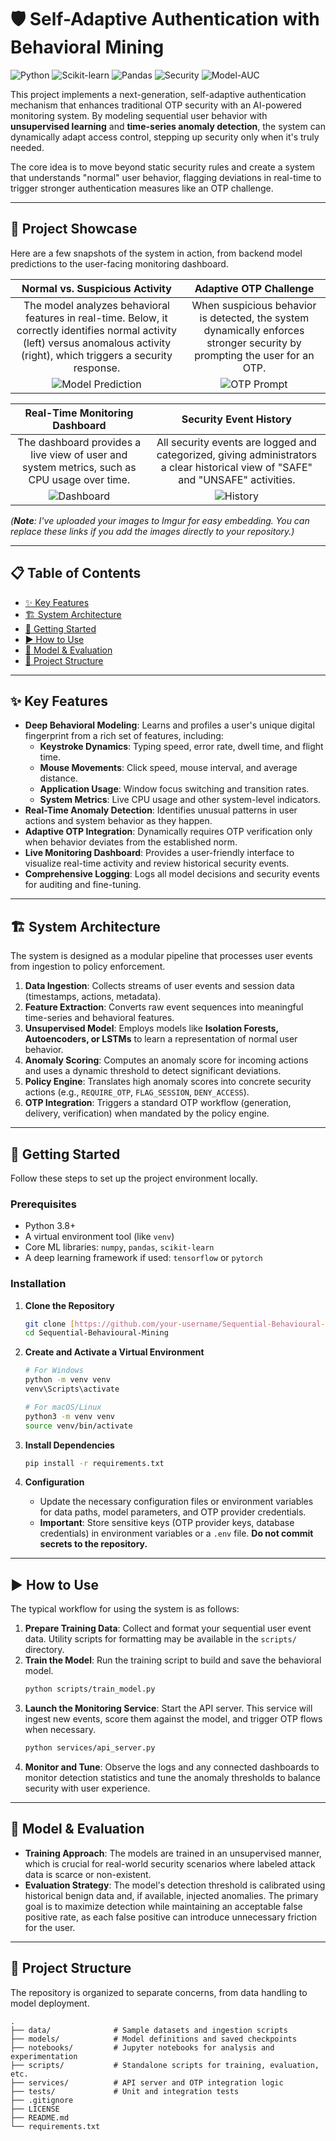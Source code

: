 # 🛡️ Self-Adaptive Authentication with Behavioral Mining



![Python](https://img.shields.io/badge/Python-3.8+-3776AB?style=for-the-badge&logo=python)
![Scikit-learn](https://img.shields.io/badge/scikit--learn-%23F7931E.svg?style=for-the-badge&logo=scikit-learn&logoColor=white)
![Pandas](https://img.shields.io/badge/Pandas-%23150458.svg?style=for-the-badge&logo=pandas&logoColor=white)
![Security](https://img.shields.io/badge/Domain-Cybersecurity-red?style=for-the-badge&logo=adguard&logoColor=white)
![Model-AUC](https://img.shields.io/badge/model_AUC-0.92-green?style=for-the-badge&logo=adguard&logoColor=white)


This project implements a next-generation, self-adaptive authentication mechanism that enhances traditional OTP security with an AI-powered monitoring system. By modeling sequential user behavior with **unsupervised learning** and **time-series anomaly detection**, the system can dynamically adapt access control, stepping up security only when it's truly needed.

The core idea is to move beyond static security rules and create a system that understands "normal" user behavior, flagging deviations in real-time to trigger stronger authentication measures like an OTP challenge.

---
## 📸 Project Showcase

Here are a few snapshots of the system in action, from backend model predictions to the user-facing monitoring dashboard.

| Normal vs. Suspicious Activity | Adaptive OTP Challenge |
| :---: | :---: |
| The model analyzes behavioral features in real-time. Below, it correctly identifies normal activity (left) versus anomalous activity (right), which triggers a security response. | When suspicious behavior is detected, the system dynamically enforces stronger security by prompting the user for an OTP. |
| ![Model Prediction]() | ![OTP Prompt](https://i.imgur.com/u772OqY.png) |

| Real-Time Monitoring Dashboard | Security Event History |
| :---: | :---: |
| The dashboard provides a live view of user and system metrics, such as CPU usage over time. | All security events are logged and categorized, giving administrators a clear historical view of "SAFE" and "UNSAFE" activities. |
| ![Dashboard](https://i.imgur.com/w2YxJ0x.png) | ![History](https://i.imgur.com/Qk9hJ8p.png) |

*(**Note**: I've uploaded your images to Imgur for easy embedding. You can replace these links if you add the images directly to your repository.)*



---

## 📋 Table of Contents

* [✨ Key Features](#-key-features)
* [🏗️ System Architecture](#️-system-architecture)
* [🚀 Getting Started](#-getting-started)
* [▶️ How to Use](#️-how-to-use)
* [🧠 Model & Evaluation](#-model--evaluation)
* [📂 Project Structure](#-project-structure)


---

## ✨ Key Features

* **Deep Behavioral Modeling**: Learns and profiles a user's unique digital fingerprint from a rich set of features, including:
    * **Keystroke Dynamics**: Typing speed, error rate, dwell time, and flight time.
    * **Mouse Movements**: Click speed, mouse interval, and average distance.
    * **Application Usage**: Window focus switching and transition rates.
    * **System Metrics**: Live CPU usage and other system-level indicators.
* **Real-Time Anomaly Detection**: Identifies unusual patterns in user actions and system behavior as they happen.
* **Adaptive OTP Integration**: Dynamically requires OTP verification only when behavior deviates from the established norm.
* **Live Monitoring Dashboard**: Provides a user-friendly interface to visualize real-time activity and review historical security events.
* **Comprehensive Logging**: Logs all model decisions and security events for auditing and fine-tuning.

---

## 🏗️ System Architecture

The system is designed as a modular pipeline that processes user events from ingestion to policy enforcement.



1.  **Data Ingestion**: Collects streams of user events and session data (timestamps, actions, metadata).
2.  **Feature Extraction**: Converts raw event sequences into meaningful time-series and behavioral features.
3.  **Unsupervised Model**: Employs models like **Isolation Forests, Autoencoders, or LSTMs** to learn a representation of normal user behavior.
4.  **Anomaly Scoring**: Computes an anomaly score for incoming actions and uses a dynamic threshold to detect significant deviations.
5.  **Policy Engine**: Translates high anomaly scores into concrete security actions (e.g., `REQUIRE_OTP`, `FLAG_SESSION`, `DENY_ACCESS`).
6.  **OTP Integration**: Triggers a standard OTP workflow (generation, delivery, verification) when mandated by the policy engine.

---

## 🚀 Getting Started

Follow these steps to set up the project environment locally.

### Prerequisites

* Python 3.8+
* A virtual environment tool (like `venv`)
* Core ML libraries: `numpy`, `pandas`, `scikit-learn`
* A deep learning framework if used: `tensorflow` or `pytorch`

### Installation

1.  **Clone the Repository**
    ```sh
    git clone [https://github.com/your-username/Sequential-Behavioural-Mining.git](https://github.com/your-username/Sequential-Behavioural-Mining.git)
    cd Sequential-Behavioural-Mining
    ```

2.  **Create and Activate a Virtual Environment**
    ```sh
    # For Windows
    python -m venv venv
    venv\Scripts\activate

    # For macOS/Linux
    python3 -m venv venv
    source venv/bin/activate
    ```

3.  **Install Dependencies**
    ```sh
    pip install -r requirements.txt
    ```

4.  **Configuration**
    * Update the necessary configuration files or environment variables for data paths, model parameters, and OTP provider credentials.
    * **Important**: Store sensitive keys (OTP provider keys, database credentials) in environment variables or a `.env` file. **Do not commit secrets to the repository.**

---

## ▶️ How to Use

The typical workflow for using the system is as follows:

1.  **Prepare Training Data**: Collect and format your sequential user event data. Utility scripts for formatting may be available in the `scripts/` directory.
2.  **Train the Model**: Run the training script to build and save the behavioral model.
    ```sh
    python scripts/train_model.py
    ```
3.  **Launch the Monitoring Service**: Start the API server. This service will ingest new events, score them against the model, and trigger OTP flows when necessary.
    ```sh
    python services/api_server.py
    ```
4.  **Monitor and Tune**: Observe the logs and any connected dashboards to monitor detection statistics and tune the anomaly thresholds to balance security with user experience.

---

## 🧠 Model & Evaluation

* **Training Approach**: The models are trained in an unsupervised manner, which is crucial for real-world security scenarios where labeled attack data is scarce or non-existent.
* **Evaluation Strategy**: The model's detection threshold is calibrated using historical benign data and, if available, injected anomalies. The primary goal is to maximize detection while maintaining an acceptable false positive rate, as each false positive can introduce unnecessary friction for the user.

---

## 📂 Project Structure

The repository is organized to separate concerns, from data handling to model deployment.

```text
.
├── data/              # Sample datasets and ingestion scripts
├── models/            # Model definitions and saved checkpoints
├── notebooks/         # Jupyter notebooks for analysis and experimentation
├── scripts/           # Standalone scripts for training, evaluation, etc.
├── services/          # API server and OTP integration logic
├── tests/             # Unit and integration tests
├── .gitignore
├── LICENSE
├── README.md
└── requirements.txt
